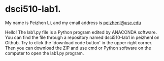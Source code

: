 # dsci510-lab1.
My name is Peizhen Li, and my email address is peizhenl@usc.edu

Hello! The lab1.py file is a Python program edited by ANACONDA software. You can find the file through a repository named dsci510-lab1 in peizhenl on Github. Try to click the 'download code button' in the upper right corner. Then you can download the ZIP and use cmd or Python software on the computer to open the lab1.py program. 

